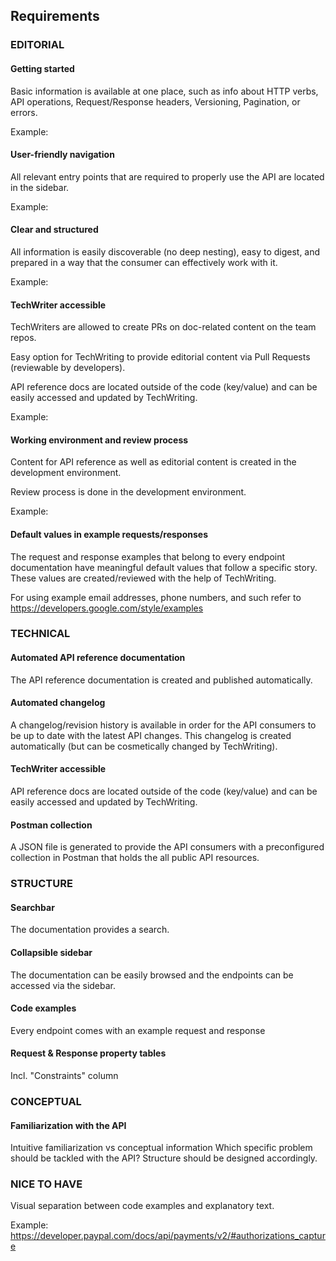 ## Requirements

### EDITORIAL

#### Getting started

Basic information is available at one place, such as info about HTTP verbs, API operations, Request/Response headers, Versioning, Pagination, or errors.

Example: 


#### User-friendly navigation

All relevant entry points that are required to properly use the API are located in the sidebar.

Example:

#### Clear and structured

All information is easily discoverable (no deep nesting), easy to digest, and prepared in a way that the consumer can effectively work with it.

Example:


#### TechWriter accessible

TechWriters are allowed to create PRs on doc-related content on the team repos.

Easy option for TechWriting to provide editorial content via Pull Requests (reviewable by developers).

API reference docs are located outside of the code (key/value) and can be easily accessed and updated by TechWriting.

Example:



#### Working environment and review process

Content for API reference as well as editorial content is created in the development environment.

Review process is done in the development environment.

Example:

#### Default values in example requests/responses

The request and response examples that belong to every endpoint documentation have meaningful default values that follow a specific story.
These values are created/reviewed with the help of TechWriting.

For using example email addresses, phone numbers, and such refer to https://developers.google.com/style/examples

### TECHNICAL

#### Automated API reference documentation

The API reference documentation is created and published automatically. 

#### Automated changelog

A changelog/revision history is available in order for the API consumers to be up to date with the latest API changes.
This changelog is created automatically (but can be cosmetically changed by TechWriting).

#### TechWriter accessible

API reference docs are located outside of the code (key/value) and can be easily accessed and updated by TechWriting.

#### Postman collection

A JSON file is generated to provide the API consumers with a preconfigured collection in Postman that holds the all public API resources.

### STRUCTURE

#### Searchbar

The documentation provides a search.

#### Collapsible sidebar

The documentation can be easily browsed and the endpoints can be accessed via the sidebar.

#### Code examples

Every endpoint comes with an example request and response

#### Request & Response property tables

Incl. "Constraints" column

### CONCEPTUAL

#### Familiarization with the API

Intuitive familiarization vs conceptual information
Which specific problem should be tackled with the API?
Structure should be designed accordingly.

### NICE TO HAVE

Visual separation between code examples and explanatory text.

Example: https://developer.paypal.com/docs/api/payments/v2/#authorizations_capture
